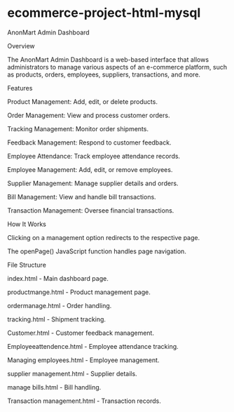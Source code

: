 # ecommerce-project-html-mysql
AnonMart Admin Dashboard

Overview

The AnonMart Admin Dashboard is a web-based interface that allows administrators to manage various aspects of an e-commerce platform, such as products, orders, employees, suppliers, transactions, and more.

Features

Product Management: Add, edit, or delete products.

Order Management: View and process customer orders.

Tracking Management: Monitor order shipments.

Feedback Management: Respond to customer feedback.

Employee Attendance: Track employee attendance records.

Employee Management: Add, edit, or remove employees.

Supplier Management: Manage supplier details and orders.

Bill Management: View and handle bill transactions.

Transaction Management: Oversee financial transactions.

How It Works

Clicking on a management option redirects to the respective page.

The openPage() JavaScript function handles page navigation.

File Structure

index.html - Main dashboard page.

productmange.html - Product management page.

ordermanage.html - Order handling.

tracking.html - Shipment tracking.

Customer.html - Customer feedback management.

Employeeattendence.html - Employee attendance tracking.

Managing employees.html - Employee management.

supplier management.html - Supplier details.

manage bills.html - Bill handling.

Transaction management.html - Transaction records.
